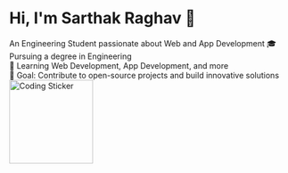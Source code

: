 # Hi, I'm Sarthak Raghav 👋
An Engineering Student passionate about Web and App Development
🎓 Pursuing a degree in Engineering  
🌱 Learning Web Development, App Development, and more  
🎯 Goal: Contribute to open-source projects and build innovative solutions
<img src="https://raw.githubusercontent.com/SarthakRaghav/portfolio/main/images/sticker.gif" width="150" alt="Coding Sticker">
